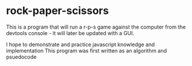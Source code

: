 # rock-paper-scissors

This is a program that will run a r-p-s game against the computer from the devtools console - it will later be updated with a GUI.

I hope to demonstrate and practice javascript knowledge and implementation
This program was first written as an algorithm and psuedocode